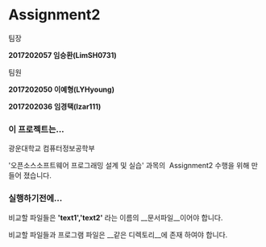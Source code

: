 # Assignment2

팀장

__2017202057 임승환(LimSH0731)__

팀원

__2017202050 이예형(LYHyoung)__

__2017202036 임경택(Izar111)__




### 이 프로젝트는... 

광운대학교 컴퓨터정보공학부 

'오픈소스소프트웨어 프로그래밍 설계 및 실습' 과목의  Assignment2 수행을 위해 만들어 졌습니다.





### 실행하기전에...

비교할 파일들은 __'text1','text2'__ 라는 이름의 __문서파일__이어야 합니다.

비교할 파일들과 프로그램 파일은 __같은 디렉토리__에 존재 하여야 합니다.
